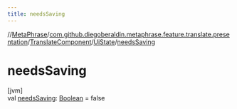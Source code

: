 ```yaml
---
title: needsSaving
---
```

//[MetaPhrase](../../../../index.html)/[com.github.diegoberaldin.metaphrase.feature.translate.presentation](../../index.html)/[TranslateComponent](../index.html)/[UiState](index.html)/[needsSaving](needs-saving.html)



# needsSaving



[jvm]\
val [needsSaving](needs-saving.html): [Boolean](https://kotlinlang.org/api/latest/jvm/stdlib/kotlin/-boolean/index.html) = false




